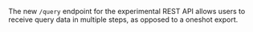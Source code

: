 The new `/query` endpoint for the experimental REST API allows users to receive
query data in multiple steps, as opposed to a oneshot export.
